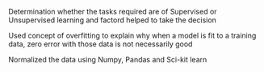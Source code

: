 Determination whether the tasks required are of Supervised or Unsupervised learning and factord helped to take the decision

Used concept of overfitting to explain why when a model is fit to a training data, zero error with those data is not necessarily good

Normalized the data using Numpy, Pandas and Sci-kit learn
